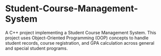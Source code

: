 # Student-Course-Management-System
A C++ project implementing a Student Course Management System. This project uses Object-Oriented Programming (OOP) concepts to handle student records, course registration, and GPA calculation across general and special student programs.
